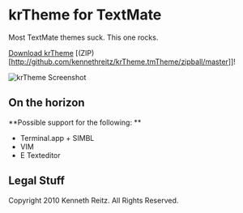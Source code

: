 krTheme for TextMate
====================

Most TextMate themes suck. This one rocks.

[Download krTheme](http://github.com/kennethreitz/krTheme.tmTheme/raw/master/krTheme.tmTheme) [(ZIP)[http://github.com/kennethreitz/krTheme.tmTheme/zipball/master]]!

![krTheme Screenshot](http://github.com/kennethreitz/krTheme.tmTheme/raw/master/screenshot.png)

On the horizon
--------------

**Possible support for the following: **

* Terminal.app + SIMBL
* VIM
* E Texteditor

Legal Stuff
-----------

Copyright 2010 Kenneth Reitz. All Rights Reserved. 	